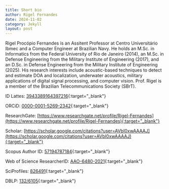 ```yaml
---
title: Short bio
author: Rigel Fernandes
date: 2024-11-02
category: Jekyll
layout: post
---
```


Rigel Procópio Fernandes is an Assitent Professor at Centro Universitário Ibmec and a Computer Engineer at Brazilian Navy. He holds an M.Sc. in Informatics from the Federal University of Rio de Janeiro (2014), an M.Sc. in Defense Engineering from the Military Institute of Engineering (2017), and an D.Sc. in Defense Engineering from the Military Institute of Engineering (2025). His research interests include acoustic-based techniques to detect and estimate DOA and localization, underwater acoustics, military applications of digital signal processing, and computer vision. Prof. Rigel is a member of the Brazilian Telecommunications Society (SBrT).

<div class="academic-icons">
  <a href="https://lattes.cnpq.br/3943389164397216" target="_blank" rel="noopener">
    <span class="ai ai-lattes" title="Lattes"></span>
  </a>
  <a href="https://orcid.org/0000-0001-5269-2342" target="_blank" rel="noopener">
    <span class="fab fa-orcid" title="ORCID"></span>
  </a>
  <a href="https://www.researchgate.net/profile/Rigel-Fernandes" target="_blank" rel="noopener">
    <span class="ai ai-researchgate" title="ResearchGate"></span>
  </a>
  <a href="https://scholar.google.com/citations?user=AVbI0xwAAAAJ" target="_blank" rel="noopener">
    <span class="ai ai-google-scholar" title="Google Scholar"></span>
  </a>
  <a href="https://www.scopus.com/authid/detail.uri?authorId=57194787184" target="_blank" rel="noopener">
    <span class="ai ai-scopus" title="Scopus"></span>
  </a>
  <a href="https://www.webofscience.com/wos/author/record/AAO-6480-2021" target="_blank" rel="noopener">
    <span class="ai ai-publons" title="Web of Science"></span>
  </a>
  <a href="https://sciprofiles.com/profile/826491" target="_blank" rel="noopener">
    <span class="ai ai-researcherid" title="SciProfiles"></span>
  </a>
  <a href="https://dblp.org/pid/132/6105.html" target="_blank" rel="noopener">
    <span class="ai ai-dblp" title="DBLP"></span>
  </a>
</div>

<span class="ai ai-lattes"/>ID Lattes: [3943389164397216](https://lattes.cnpq.br/3943389164397216){:target="_blank"}

<span class="fab fa-orcid"/>ORCiD: [0000-0001-5269-2342](https://orcid.org/0000-0001-5269-2342){:target="_blank"}

<span class="ai ai-researchgate"/>ResearchGate: [https://www.researchgate.net/profile/Rigel-Fernandes](https://www.researchgate.net/profile/Rigel-Fernandes){:target="_blank"}

<span class="ai ai-google-scholar"/>Scholar: [https://scholar.google.com/citations?user=AVbI0xwAAAAJ](https://scholar.google.com/citations?user=AVbI0xwAAAAJ){:target="_blank"}

<span class="ai ai-scopus"/>Scopus Author ID: [57194787184](https://www.scopus.com/authid/detail.uri?authorId=57194787184){:target="_blank"}

<span class="ai ai-publons"/>Web of Science ResearcherID: [AAO-6480-2021](https://www.webofscience.com/wos/author/record/AAO-6480-2021){:target="_blank"}

<span class="ai ai-researcherid"/>SciProfiles: [826491](https://sciprofiles.com/profile/826491){:target="_blank"}

<span class="ai ai-dblp" aria-hidden="true"></span>DBLP: [132/6105](https://dblp.org/pid/132/6105.html){:target="_blank"}
